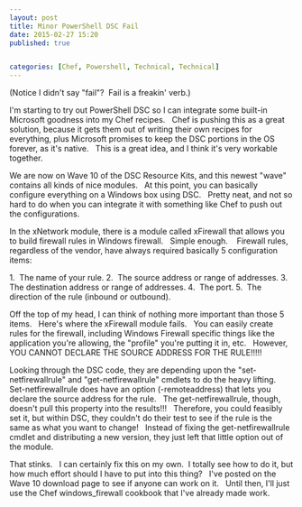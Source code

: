 ```yaml
---
layout: post
title: Minor PowerShell DSC Fail
date: 2015-02-27 15:20
published: true


categories: [Chef, Powershell, Technical, Technical]
---
```

(Notice I didn't say "fail"?  Fail is a freakin' verb.)

I'm starting to try out PowerShell DSC so I can integrate some built-in Microsoft goodness into my Chef recipes.   Chef is pushing this as a great solution, because it gets them out of writing their own recipes for everything, plus Microsoft promises to keep the DSC portions in the OS forever, as it's native.   This is a great idea, and I think it's very workable together.

We are now on Wave 10 of the DSC Resource Kits, and this newest "wave" contains all kinds of nice modules.   At this point, you can basically configure everything on a Windows box using DSC.   Pretty neat, and not so hard to do when you can integrate it with something like Chef to push out the configurations.

In the xNetwork module, there is a module called xFirewall that allows you to build firewall rules in Windows firewall.   Simple enough.    Firewall rules, regardless of the vendor, have always required basically 5 configuration items:

1.  The name of your rule.
2.  The source address or range of addresses.
3.  The destination address or range of addresses.
4.  The port.
5.  The direction of the rule (inbound or outbound).

Off the top of my head, I can think of nothing more important than those 5 items.   Here's where the xFirewall module fails.   You can easily create rules for the firewall, including Windows Firewall specific things like the application you're allowing, the "profile" you're putting it in, etc.   However, YOU CANNOT DECLARE THE SOURCE ADDRESS FOR THE RULE!!!!!

Looking through the DSC code, they are depending upon the "set-netfirewallrule" and "get-netfirewallrule" cmdlets to do the heavy lifting.   Set-netfirewallrule does have an option (-remoteaddress) that lets you declare the source address for the rule.   The get-netfirewallrule, though, doesn't pull this property into the results!!!   Therefore, you could feasibly set it, but within DSC, they couldn't do their test to see if the rule is the same as what you want to change!   Instead of fixing the get-netfirewallrule cmdlet and distributing a new version, they just left that little option out of the module.

That stinks.   I can certainly fix this on my own.  I totally see how to do it, but how much effort should I have to put into this thing?   I've posted on the Wave 10 download page to see if anyone can work on it.   Until then, I'll just use the Chef windows_firewall cookbook that I've already made work.
